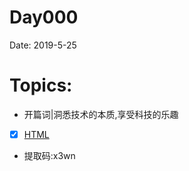 # Day000
Date: 2019-5-25
# Topics: 
* 开篇词|洞悉技术的本质,享受科技的乐趣
- [x] [HTML](https://pan.baidu.com/s/1T4qNaA27fZXRyN__tQkvyQ)
* 提取码:x3wn

